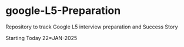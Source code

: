 # google-L5-Preparation
Repository to track Google L5 interview  preparation and Success Story

Starting Today 22=JAN-2025